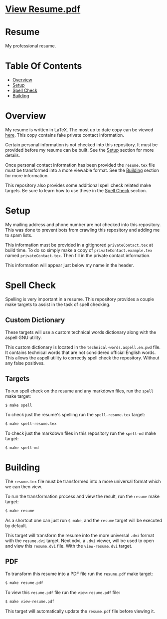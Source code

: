 # [View Resume.pdf](https://storage.googleapis.com/public-resume/resume.pdf)

# Resume
My professional resume.

# Table Of Contents
- [Overview](#overview)
- [Setup](#setup)
- [Spell Check](#spell-check)
- [Building](#building)

# Overview
My resume is written in LaTeX. The most up to date copy can be viewed [here](https://storage.googleapis.com/public-resume/resume.pdf). This copy contains fake private 
contact information.

Certain personal information is not checked into this repository. It must be 
provided before my resume can be built. See the [Setup](#setup) section for more 
details.  

Once personal contact information has been provided the `resume.tex` file must 
be transformed into a more viewable format. See the [Building](#building) 
section for more information.

This repository also provides some additional spell check related make targets. 
Be sure to learn how to use these in the [Spell Check](#spell-check) section.

# Setup
My mailing address and phone number are not checked into this repository. This 
was done to prevent bots from crawling this repository and adding me to spam 
lists.  

This information must be provided in a gitignored `privateContact.tex` at build 
time. To do so simply make a copy of `privateContact.example.tex` named 
`privateContact.tex`. Then fill in the private contact information.  

This information will appear just below my name in the header.

# Spell Check
Spelling is very important in a resume. This repository provides a couple make 
targets to assist in the task of spell checking. 

## Custom Dictionary
These targets will use a custom technical words dictionary along with the aspell 
GNU utility.  

This custom dictionary is located in the `technical-words.aspell.en.pwd` file. 
It contains technical words that are not considered official English words. 
This allows the aspell utility to correctly spell check the repository. Without 
any false positives. 

## Targets
To run spell check on the resume and any markdown files, run the `spell` make 
target:

```bash
$ make spell
```

To check just the resume's spelling run the `spell-resume.tex` target:

```bash
$ make spell-resume.tex
```

To check just the markdown files in this repository run the `spell-md` make 
target:

```
$ make spell-md
```

# Building
The `resume.tex` file must be transformed into a more universal format which we 
can then view.

To run the transformation process and view the result, run the `resume` make 
target:  

```bash
$ make resume
```

As a shortcut one can just run `$ make`, and the `resume` target will be 
executed by default.

This target will transform the resume into the more universal `.dvi` format 
with the `resume.dvi` target. Next xdvi, a `.dvi` viewer, will be used to open 
and view this `resume.dvi` file. With the `view-resume.dvi` target.

## PDF
To transform this resume into a PDF file run the `resume.pdf` make target:

```bash
$ make resume.pdf
```

To view this `resume.pdf` file run the `view-resume.pdf` file:

```bash
$ make view-resume.pdf
```

This target will automatically update the `resume.pdf` file before viewing it.
